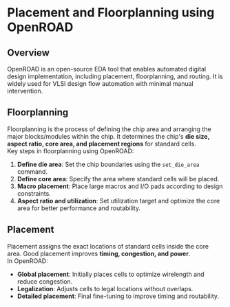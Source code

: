 # Placement and Floorplanning using OpenROAD

## Overview
OpenROAD is an open-source EDA tool that enables automated digital design implementation, including placement, floorplanning, and routing. It is widely used for VLSI design flow automation with minimal manual intervention.

## Floorplanning
Floorplanning is the process of defining the chip area and arranging the major blocks/modules within the chip. It determines the chip's **die size, aspect ratio, core area, and placement regions** for standard cells.  
Key steps in floorplanning using OpenROAD:
1. **Define die area**: Set the chip boundaries using the `set_die_area` command.
2. **Define core area**: Specify the area where standard cells will be placed.
3. **Macro placement**: Place large macros and I/O pads according to design constraints.
4. **Aspect ratio and utilization**: Set utilization target and optimize the core area for better performance and routability.

## Placement
Placement assigns the exact locations of standard cells inside the core area. Good placement improves **timing, congestion, and power**.  
In OpenROAD:
- **Global placement**: Initially places cells to optimize wirelength and reduce congestion.
- **Legalization**: Adjusts cells to legal locations without overlaps.
- **Detailed placement**: Final fine-tuning to improve timing and routability.


